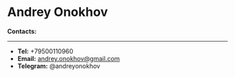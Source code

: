 # Andrey Onokhov

**Contacts:**
___
* **Tel:** +79500110960
* **Email:** andrey.onokhov@gmail.com
* **Telegram:** @andreyonokhov




